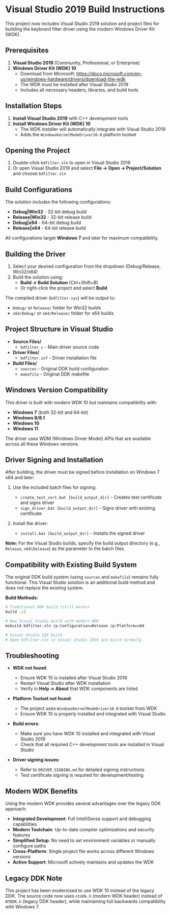 # Visual Studio 2019 Build Instructions

This project now includes Visual Studio 2019 solution and project files for building the keyboard filter driver using the modern Windows Driver Kit (WDK).

## Prerequisites

1. **Visual Studio 2019** (Community, Professional, or Enterprise)
2. **Windows Driver Kit (WDK) 10** 
   - Download from Microsoft: https://docs.microsoft.com/en-us/windows-hardware/drivers/download-the-wdk
   - The WDK must be installed after Visual Studio 2019
   - Includes all necessary headers, libraries, and build tools

## Installation Steps

1. **Install Visual Studio 2019** with C++ development tools
2. **Install Windows Driver Kit (WDK) 10**
   - The WDK installer will automatically integrate with Visual Studio 2019
   - Adds the `WindowsKernelModeDriver10.0` platform toolset

## Opening the Project

1. Double-click `bdfilter.sln` to open in Visual Studio 2019
2. Or open Visual Studio 2019 and select **File → Open → Project/Solution** and choose `bdfilter.sln`

## Build Configurations

The solution includes the following configurations:
- **Debug|Win32** - 32-bit debug build
- **Release|Win32** - 32-bit release build  
- **Debug|x64** - 64-bit debug build
- **Release|x64** - 64-bit release build

All configurations target **Windows 7** and later for maximum compatibility.

## Building the Driver

1. Select your desired configuration from the dropdown (Debug/Release, Win32/x64)
2. Build the solution using:
   - **Build → Build Solution** (Ctrl+Shift+B)
   - Or right-click the project and select **Build**

The compiled driver (`bdfilter.sys`) will be output to:
- `Debug/` or `Release/` folder for Win32 builds
- `x64/Debug/` or `x64/Release/` folder for x64 builds

## Project Structure in Visual Studio

- **Source Files/**
  - `bdfilter.c` - Main driver source code
- **Driver Files/**
  - `bdfilter.inf` - Driver installation file
- **Build Files/**
  - `sources` - Original DDK build configuration
  - `makefile` - Original DDK makefile

## Windows Version Compatibility

This driver is built with modern WDK 10 but maintains compatibility with:
- **Windows 7** (both 32-bit and 64-bit)
- **Windows 8/8.1**
- **Windows 10**
- **Windows 11**

The driver uses WDM (Windows Driver Model) APIs that are available across all these Windows versions.

## Driver Signing and Installation

After building, the driver must be signed before installation on Windows 7 x64 and later:

1. Use the included batch files for signing:
   - `create_test_cert.bat [build_output_dir]` - Creates test certificate and signs driver
   - `sign_driver.bat [build_output_dir]` - Signs driver with existing certificate

2. Install the driver:
   - `install.bat [build_output_dir]` - Installs the signed driver

**Note:** For the Visual Studio builds, specify the build output directory (e.g., `Release`, `x64\Release`) as the parameter to the batch files.

## Compatibility with Existing Build System

The original DDK build system (using `sources` and `makefile`) remains fully functional. This Visual Studio solution is an additional build method and does not replace the existing system.

**Build Methods:**
```bash
# Traditional DDK build (still works)
build -cZ

# New Visual Studio build with modern WDK
msbuild bdfilter.sln /p:Configuration=Release /p:Platform=x64

# Visual Studio IDE build
# Open bdfilter.sln in Visual Studio 2019 and build normally
```

## Troubleshooting

- **WDK not found**: 
  - Ensure WDK 10 is installed after Visual Studio 2019
  - Restart Visual Studio after WDK installation
  - Verify in **Help → About** that WDK components are listed

- **Platform Toolset not found**: 
  - The project uses `WindowsKernelModeDriver10.0` toolset from WDK
  - Ensure WDK 10 is properly installed and integrated with Visual Studio

- **Build errors**: 
  - Make sure you have WDK 10 installed and integrated with Visual Studio 2019
  - Check that all required C++ development tools are installed in Visual Studio

- **Driver signing issues**: 
  - Refer to `DRIVER_SIGNING.md` for detailed signing instructions
  - Test certificate signing is required for development/testing

## Modern WDK Benefits

Using the modern WDK provides several advantages over the legacy DDK approach:

- **Integrated Development**: Full IntelliSense support and debugging capabilities
- **Modern Toolchain**: Up-to-date compiler optimizations and security features  
- **Simplified Setup**: No need to set environment variables or manually configure paths
- **Cross-Platform**: Single project file works across different Windows versions
- **Active Support**: Microsoft actively maintains and updates the WDK

## Legacy DDK Note

This project has been modernized to use WDK 10 instead of the legacy DDK. The source code now uses `ntddk.h` (modern WDK header) instead of `NTDDK.h` (legacy DDK header), while maintaining full backwards compatibility with Windows 7.